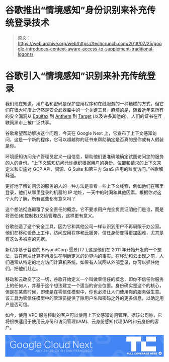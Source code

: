 # 谷歌推出“情境感知”身份识别来补充传统登录技术

> 原文：<https://web.archive.org/web/https://techcrunch.com/2018/07/25/google-introduces-context-aware-access-to-supplement-traditional-logons/>

# 谷歌引入“情境感知”识别来补充传统登录

我们现在知道，用户名和密码是保护应用程序和在线服务的一种糟糕的方式，但它们在很大程度上仍然是安全武器库中的一个关键工具。麻烦的是，随着近年来所有的安全漏洞从 [Equifax](https://web.archive.org/web/20230117204849/https://techcrunch.com/2017/09/07/equifax-data-leak-could-involve-143-million-consumers/) 到 [Anthem](https://web.archive.org/web/20230117204849/https://techcrunch.com/2015/02/04/health-insurance-provider-anthem-reports-massive-data-breach/) 到 [Target](https://web.archive.org/web/20230117204849/https://techcrunch.com/2015/02/25/target-says-credit-card-data-breach-cost-it-162m-in-2013-14/) (以及许多其他的)，人们的证书在互联网黑市上被广泛共享。

谷歌希望帮助解决这个问题，今天在 Google Next 上，它宣布了上下文感知访问，这是一个新的程序，它可以超越你的证书来帮助确定是否真的是你或有人假装是你。

环境感知访问允许管理员定义一组信息，帮助他们更准确地确定试图访问您的服务的人的身份。“上下文感知访问允许组织根据用户的身份、位置和请求的上下文来定义和实施对 GCP API、资源、G Suite 和第三方 SaaS 应用的粒度访问，”谷歌解释道。

更好地了解访问您的服务的人的一种方法是查看一些上下文线索，例如他们在哪里登录，他们从哪里登录的机器的 IP 地址，一天中的时间和其他因素。根据你对这个人的了解，所有这些都有意义吗？

这个想法彻底颠覆了安全责任的概念。它不要求用户完全负责证明他们是谁，而是将责任(和控制权)交给管理员，这样更有意义。

谷歌创造了这个安全工具，因为它和其他公司一样认识到用户不再局限于办公室。他们在移动设备上工作，访问应用程序和云服务，信任身份变得更加困难，尤其是有这么多被盗的凭据。

新程序基于谷歌的 BeyondCorp 愿景(T7 ),这是他们在 2011 年开始开发的一个想法，旨在解决计算不再发生在明确定义的边界内的事实。在移动和云出现之前，人们通常从特定的地方访问计算机系统。如果有人试图从外部登录，你可以抓住他们，把他们赶走。

移动和云改变了这一切，谷歌开始定义一个叫做零信任的概念，即你不信任你服务上的任何人，并基于这个想法建立一个适当的安全位置。身份确实是这个的核心，但是在某些时候，即使是在零信任模型中，你也必须让人们使用你的服务做生意。该工具为零信任模型中的管理员提供了除用户名和密码之外的更多信息，以确定用户是否可信。

如今，使用 VPC 服务控制的客户可以使用上下文感知访问管理。据该公司称，它将很快适用于使用云身份和访问管理(IAM)、云身份感知代理(IAP)和云身份的客户。

[![](img/80e4495f609f54f4cba3339dc07ebec4.png)](https://web.archive.org/web/20230117204849/https://techcrunch.com/tag/google-cloud-next-2018)